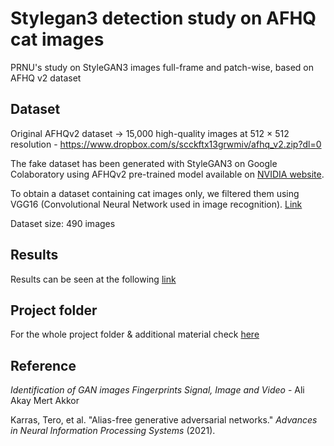 # Stylegan3 detection study on AFHQ cat images
PRNU's study on StyleGAN3 images full-frame and patch-wise, based on AFHQ v2 dataset

## Dataset
Original AFHQv2 dataset → 15,000 high-quality images at 512 × 512 resolution - https://www.dropbox.com/s/scckftx13grwmiv/afhq_v2.zip?dl=0

The fake dataset has been generated with StyleGAN3 on Google Colaboratory using AFHQv2 pre-trained model available on [NVIDIA website](https://catalog.ngc.nvidia.com/orgs/nvidia/teams/research/models/stylegan3).

To obtain a dataset containing cat images only, we filtered them using VGG16 (Convolutional Neural Network used in image recognition). [Link](https://github.com/anqitu/What-animal-are-you) 

Dataset size: 490 images

## Results
Results can be seen at the following [link](https://docs.google.com/presentation/d/1cngmtWVaQjFE_XlxJ8hiBCPNrrIruyq4EXPnvQwfwR4/edit?usp=sharing)

## Project folder

For the whole project folder & additional material check [here](https://drive.google.com/drive/folders/1i1uSvDs16jYILxBVMQmuoGOg3TD-tp8R?usp=sharing) 

## Reference
_Identification of GAN images Fingerprints
Signal, Image and Video_ - Ali Akay Mert Akkor

Karras, Tero, et al. "Alias-free generative adversarial networks." _Advances in Neural Information Processing Systems_ (2021).
